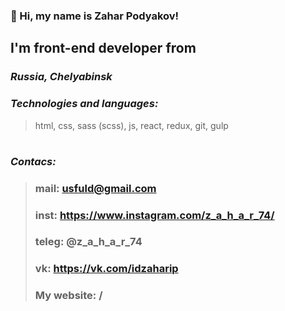 ### 👋 Hi, my name is **Zahar Podyakov**!
## I'm **front-end developer** from 
### *Russia, Сhelyabinsk*

### *Technologies and languages:*
> html, css, sass (scss), js, react, redux, git, gulp

#

### *Contacs:*
> ### mail: usfuld@gmail.com
> ### inst: https://www.instagram.com/z_a_h_a_r_74/
> ### teleg: @z_a_h_a_r_74
> ### vk: https://vk.com/idzaharip
> ### My website: /
 
